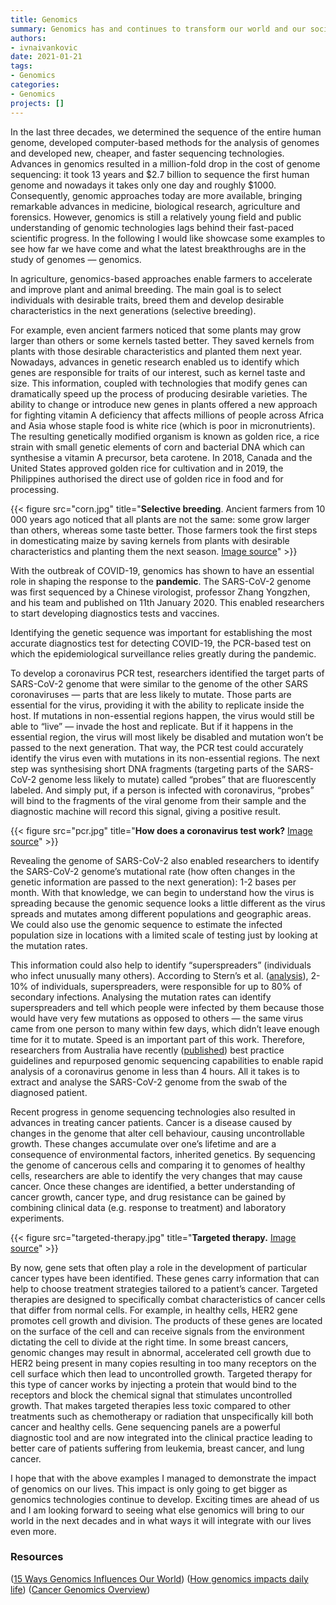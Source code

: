 ```yaml
---
title: Genomics
summary: Genomics has and continues to transform our world and our society.  
authors: 
- ivnaivankovic
date: 2021-01-21
tags: 
- Genomics
categories:
- Genomics
projects: []
---
```

In the last three decades, we determined the sequence of the entire human genome, developed computer-based methods for the analysis of genomes and developed new, cheaper, and faster sequencing technologies. Advances in genomics resulted in a million-fold drop in the cost of genome sequencing: it took 13 years and \$2.7 billion to sequence the first human genome and nowadays it takes only one day and roughly \$1000. Consequently, genomic approaches today are more available, bringing remarkable advances in medicine, biological research, agriculture and forensics. However, genomics is still a relatively young field and public understanding of genomic technologies lags behind their fast-paced scientific progress. In the following I would like showcase some examples to see how far we have come and what the latest breakthroughs are in the study of genomes — genomics. 

In agriculture, genomics-based approaches enable farmers to accelerate and improve plant and animal breeding. The main goal is to select individuals with desirable traits, breed them and develop desirable characteristics in the next generations (selective breeding).

For example, even ancient farmers noticed that some plants may grow larger than others or some kernels tasted better. They saved kernels from plants with those desirable characteristics and planted them next year. Nowadays, advances in genetic research enabled us to identify which genes are responsible for traits of our interest, such as kernel taste and size. This information, coupled with technologies that modify genes can dramatically speed up the process of producing desirable varieties. The ability to change or introduce new genes in plants offered a new approach for fighting vitamin A deficiency that affects millions of people across Africa and Asia whose staple food is white rice (which is poor in micronutrients). The resulting genetically modified organism is known as golden rice, a rice strain with small genetic elements of corn and bacterial DNA which can synthesise a vitamin A precursor, beta carotene. In 2018, Canada and the United States approved golden rice for cultivation and in 2019, the Philippines authorised the direct use of golden rice in food and for processing. 

{{< figure src="corn.jpg" title="**Selective breeding**. Ancient farmers from 10 000 years ago noticed that all plants are not the same: some grow larger than others, whereas some taste better. Those farmers took the first steps in domesticating maize by saving kernels from plants with desirable characteristics and planting them the next season. [Image source](https://twitter.com/croplifeintl/status/856843732003561473)" >}}

With the outbreak of COVID-19, genomics has shown to have an essential role in shaping the response to the **pandemic**. The SARS-CoV-2 genome was first sequenced by a Chinese virologist, professor Zhang Yongzhen, and his team and published on 11th January 2020. This enabled researchers to start developing diagnostics tests and vaccines.

Identifying the genetic sequence was important for establishing the most accurate diagnostics test for detecting COVID-19, the PCR-based test on which the epidemiological surveillance relies greatly during the pandemic.

To develop a coronavirus PCR test, researchers identified the target parts of SARS-CoV-2 genome that were similar to the genome of the other SARS coronaviruses — parts that are less likely to mutate. Those parts are essential for the virus, providing it with the ability to replicate inside the host. If mutations in non-essential regions happen, the virus would still be able to “live” — invade the host and replicate. But if it happens in the essential region, the virus will most likely be disabled and mutation won’t be passed to the next generation. That way, the PCR test could accurately identify the virus even with mutations in its non-essential regions. The next step was synthesising short DNA fragments (targeting parts of the SARS-CoV-2 genome less likely to mutate) called “probes” that are fluorescently labeled. And simply put, if a person is infected with coronavirus, “probes” will bind to the fragments of the viral genome from their sample and the diagnostic machine will record this signal, giving a positive result. 

{{< figure src="pcr.jpg" title="**How does a coronavirus test work?** [Image source](https://edition.cnn.com/2020/03/24/asia/testing-coronavirus-science-intl-hnk/index.html)" >}}

Revealing the genome of SARS-CoV-2 also enabled researchers to identify the SARS-CoV-2 genome’s mutational rate (how often changes in the genetic information are passed to the next generation): 1-2 bases per month. With that knowledge, we can begin to understand how the virus is spreading because the genomic sequence looks a little different as the virus spreads and mutates among different populations and geographic areas. We could also use the genomic sequence to estimate the infected population size in locations with a limited scale of testing just by looking at the mutation rates.

This information could also help to identify “superspreaders” (individuals who infect unusually many others). According to Stern’s et al. ([analysis](https://www.nature.com/articles/s41467-020-19248-0)), 2-10% of individuals, superspreaders, were responsible for up to 80% of secondary infections. Analysing the mutation rates can identify superspreaders and tell which people were infected by them because those would have very few mutations as opposed to others — the same virus came from one person to many within few days, which didn’t leave enough time for it to mutate. Speed is an important part of this work. Therefore, researchers from Australia have recently ([published](https://www.nature.com/articles/s41467-020-20075-6)) best practice guidelines and repurposed genomic sequencing capabilities to enable rapid analysis of a coronavirus genome in less than 4 hours. All it takes is to extract and analyse the SARS-CoV-2 genome from the swab of the diagnosed patient.


Recent progress in genome sequencing technologies also resulted in advances in treating cancer patients. Cancer is a disease caused by changes in the genome that alter cell behaviour, causing uncontrollable growth. These changes accumulate over one’s lifetime and are a consequence of environmental factors, inherited genetics. By sequencing the genome of cancerous cells and comparing it to genomes of healthy cells, researchers are able to identify the very changes that may cause cancer. Once these changes are identified, a better understanding of cancer growth, cancer type, and drug resistance can be gained by combining clinical data (e.g. response to treatment) and laboratory experiments.

{{< figure src="targeted-therapy.jpg" title="**Targeted therapy.** [Image source](http://www.novomics.com/eng/Research/precision.asp)" >}}

By now, gene sets that often play a role in the development of particular cancer types have been identified. These genes carry information that can help to choose treatment strategies tailored to a patient’s cancer. Targeted therapies are designed to specifically combat characteristics of cancer cells that differ from normal cells. For example, in healthy cells, HER2 gene promotes cell growth and division. The products of these genes are located on the surface of the cell and can receive signals from the environment dictating the cell to divide at the right time. In some breast cancers, genomic changes may result in abnormal, accelerated cell growth due to HER2 being present in many copies resulting in too many receptors on the cell surface which then lead to uncontrolled growth. Targeted therapy for this type of cancer works by injecting a protein that would bind to the receptors and block the chemical signal that stimulates uncontrolled growth. That makes targeted therapies less toxic compared to other treatments such as chemotherapy or radiation that unspecifically kill both cancer and healthy cells. Gene sequencing panels are a powerful diagnostic tool and are now integrated into the clinical practice leading to better care of patients suffering from leukemia, breast cancer, and lung cancer. 

I hope that with the above examples I managed to demonstrate the impact of genomics on our lives. This impact is only going to get bigger as genomics technologies continue to develop. Exciting times are ahead of us and I am looking forward to seeing what else genomics will bring to our world in the next decades and in what ways it will integrate with our lives even more.

### Resources
([15 Ways Genomics Influences Our World](https://www.genome.gov/dna-day/15-ways))
([How genomics impacts daily life](https://www.earlham.ac.uk/articles/how-genomics-impacts-daily-life))
([Cancer Genomics Overview](https://www.cancer.gov/about-nci/organization/ccg/cancer-genomics-overview))

